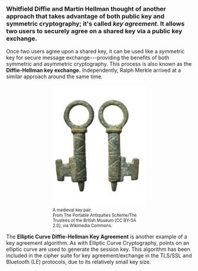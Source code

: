 ### Whitfield Diffie and Martin Hellman thought of another approach that takes advantage of both public key and symmetric cryptography; it's called <i>key agreement</i>. It allows two users to securely agree on a shared key via a public key exchange.  

Once two users agree upon a shared key, it can be used like a symmetric key for secure message exchange---providing the benefits of both symmetric and asymmetric cryptography. This process is also known as the **Diffie-Hellman key exchange.**  Independently, Ralph Merkle arrived at a similar approach around the same time.


<figure class="snippetimg" style="margin: 0 auto;width:50%">
  <img src=".guides/img/keyagmt.jpg" alt="Medieval key pair. *By: The Portable Antiquities Scheme/ The Trustees of the British Museum [CC BY-SA 2.0], via Wikimedia Commons.*">
<figcaption style="font-size: 0.8em; text-align: left;">A medieval key pair.    
  </br>
From The Portable Antiquities Scheme/The Trustees of the British Museum [CC BY-SA 2.0], via Wikimedia Commons.</figcaption>
</figure>


The **Elliptic Curve Diffie-Hellman Key Agreement** is another example of a key agreement algorithm.  As with Elliptic Curve Cryptography, points on an elliptic curve are used to generate the session key. This algorithm has been included in the cipher suite for key agreement/exchange in the TLS/SSL and Bluetooth (LE) protocols, due to its relatively small key size.


 
